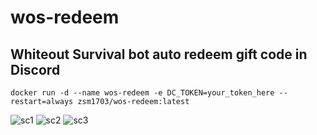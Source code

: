 # wos-redeem
## Whiteout Survival bot auto redeem gift code in Discord
```
docker run -d --name wos-redeem -e DC_TOKEN=your_token_here --restart=always zsm1703/wos-redeem:latest
```
![sc1](https://github.com/user-attachments/assets/fd2e6b6d-f3d2-4d1a-93bc-748029f93eac)
![sc2](https://github.com/user-attachments/assets/17a0a917-08d7-4807-913e-dbb5bf19c7f7)
![sc3](https://github.com/user-attachments/assets/cef48a38-9f4b-461d-8fbc-63c31d88258b)
